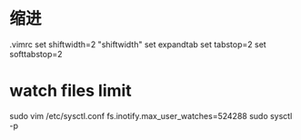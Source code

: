 # 缩进
.vimrc
set shiftwidth=2 "shiftwidth"
set expandtab
set tabstop=2
set softtabstop=2

# watch files limit
sudo vim /etc/sysctl.conf
fs.inotify.max_user_watches=524288
sudo sysctl -p

